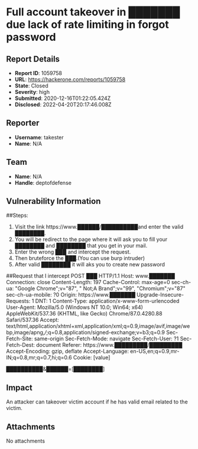 # Full account takeover in ███████ due lack of rate limiting in forgot password

## Report Details
- **Report ID**: 1059758
- **URL**: https://hackerone.com/reports/1059758
- **State**: Closed
- **Severity**: high
- **Submitted**: 2020-12-16T01:22:05.424Z
- **Disclosed**: 2022-04-20T20:17:46.008Z

## Reporter
- **Username**: takester
- **Name**: N/A

## Team
- **Name**: N/A
- **Handle**: deptofdefense

## Vulnerability Information
##Steps:
1. Visit the link https://www.██████/██████████and enter the valid ████████.
2. You will be redirect to the page where it will ask you to fill your ████████ and ████████ that you get in your mail.
3. Enter the wrong ███ and intercept the request.
4. Then bruteforce the ███.(You can use burp intruder)
5. After valid ████████ it will aks you to create new password

##Request that I intercept
POST ███ HTTP/1.1
Host: www.███████
Connection: close
Content-Length: 197
Cache-Control: max-age=0
sec-ch-ua: "Google Chrome";v="87", " Not;A Brand";v="99", "Chromium";v="87"
sec-ch-ua-mobile: ?0
Origin: https://www.███████
Upgrade-Insecure-Requests: 1
DNT: 1
Content-Type: application/x-www-form-urlencoded
User-Agent: Mozilla/5.0 (Windows NT 10.0; Win64; x64) AppleWebKit/537.36 (KHTML, like Gecko) Chrome/87.0.4280.88 Safari/537.36
Accept: text/html,application/xhtml+xml,application/xml;q=0.9,image/avif,image/webp,image/apng,*/*;q=0.8,application/signed-exchange;v=b3;q=0.9
Sec-Fetch-Site: same-origin
Sec-Fetch-Mode: navigate
Sec-Fetch-User: ?1
Sec-Fetch-Dest: document
Referer: https://www.█████████/█████████
Accept-Encoding: gzip, deflate
Accept-Language: en-US,en;q=0.9,mr-IN;q=0.8,mr;q=0.7,hi;q=0.6
Cookie: [value]

██████████&██████=[████████]

## Impact

An attacker can takeover victim account if he has valid email related to the victim.

## Attachments
No attachments
